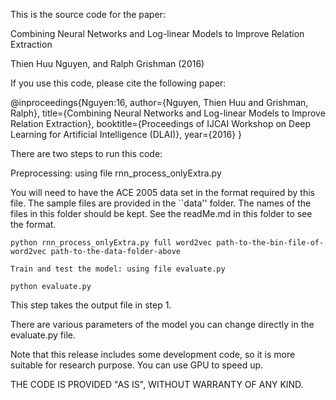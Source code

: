 This is the source code for the paper:

Combining Neural Networks and Log-linear Models to Improve Relation Extraction

Thien Huu Nguyen, and Ralph Grishman (2016)

If you use this code, please cite the following paper:

@inproceedings{Nguyen:16,
  author={Nguyen, Thien Huu and Grishman, Ralph}, 
  title={Combining Neural Networks and Log-linear Models to Improve Relation Extraction},
  booktitle={Proceedings of IJCAI Workshop on Deep Learning for Artificial Intelligence (DLAI)},
  year={2016}
}

There are two steps to run this code:

Preprocessing: using file rnn_process_onlyExtra.py

You will need to have the ACE 2005 data set in the format required by this file. The sample files are provided in the ``data'' folder. The names of the files in this folder should be kept. See the readMe.md in this folder to see the format.

```python rnn_process_onlyExtra.py full word2vec path-to-the-bin-file-of-word2vec path-to-the-data-folder-above```

    Train and test the model: using file evaluate.py
    
```python evaluate.py```

This step takes the output file in step 1.

There are various parameters of the model you can change directly in the evaluate.py file.

Note that this release includes some development code, so it is more suitable for research purpose. You can use GPU to speed up.

THE CODE IS PROVIDED "AS IS", WITHOUT WARRANTY OF ANY KIND.

